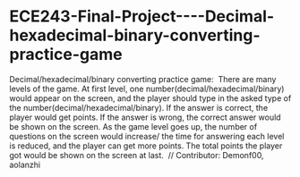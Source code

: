 # ECE243-Final-Project----Decimal-hexadecimal-binary-converting-practice-game
Decimal/hexadecimal/binary converting practice game:  There are many levels of the game. At first level, one number(decimal/hexadecimal/binary) would appear on the screen, and the player should type in the asked type of the number(decimal/hexadecimal/binary). If the answer is correct, the player would get points. If the answer is wrong, the correct answer would be shown on the screen. As the game level goes up, the number of questions on the screen would increase/ the time for answering each level is reduced, and the player can get more points. The total points the player got would be shown on the screen at last. 
// Contributor: Demonf00, aolanzhi

